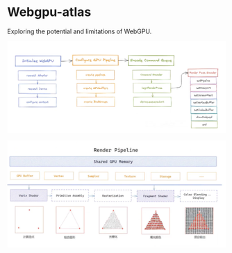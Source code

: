 # Webgpu-atlas
Exploring the potential and limitations of WebGPU.

![WebGPU初始化](./assets/webgpu-initialize.png)

![WebGPU渲染管线](./assets/render-pipeline.png)